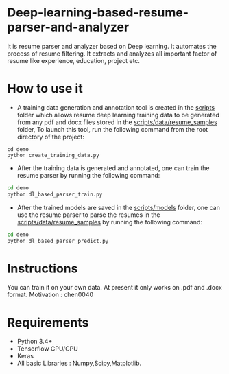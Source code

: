# Deep-learning-based-resume-parser-and-analyzer
It is resume parser and analyzer based on Deep learning.
It automates the process of resume filtering.
It extracts and analyzes all important factor of resume like experience, education, project etc.

# How to use it

* A training data generation and annotation tool is created in the [scripts](scripts) folder which allows 
resume deep learning training data to be generated from any pdf and docx files stored in the 
[scripts/data/resume_samples](scripts/data/resume_samples) folder, To launch this tool, run the following 
command from the root directory of the project:

```batch
cd demo
python create_training_data.py
``` 

* After the training data is generated and annotated, one can train the resume parser by running the following
command:

```bash
cd demo
python dl_based_parser_train.py
```

* After the trained models are saved in the [scripts/models](scripts/models) folder,
one can use the resume parser to parse the resumes in the [scripts/data/resume_samples](scripts/data/resume_samples)
by running the following command:

```bash
cd demo
python dl_based_parser_predict.py
```

# Instructions
You can train it on your own data.
At present it only works on .pdf and .docx format.
Motivation : chen0040

# Requirements
* Python 3.4+
* Tensorflow CPU/GPU
* Keras
* All basic Libraries : Numpy,Scipy,Matplotlib.

